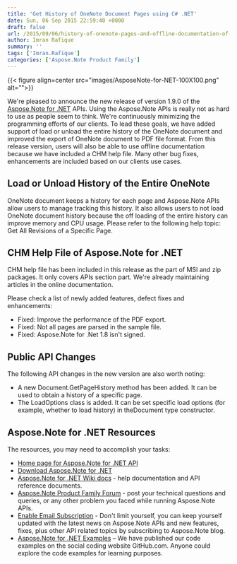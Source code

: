 ```yaml
---
title: 'Get History of OneNote Document Pages using C# .NET'
date: Sun, 06 Sep 2015 22:59:40 +0000
draft: false
url: /2015/09/06/history-of-onenote-pages-and-offline-documentation-of-aspose.note-for-.net-1.9.0/
author: Imran Rafique
summary: ''
tags: ['Imran.Rafique']
categories: ['Aspose.Note Product Family']
---
```




{{< figure align=center src="images/AsposeNote-for-NET-100X100.png" alt="">}}


We're pleased to announce the new release of version 1.9.0 of the [Aspose.Note for .NET][1] APIs. Using the Aspose.Note APIs is really not as hard to use as people seem to think. We're continuously minimizing the programming efforts of our clients. To lead these goals, we have added support of load or unload the entire history of the OneNote document and improved the export of OneNote document to PDF file format. From this release version, users will also be able to use offline documentation because we have included a CHM help file. Many other bug fixes, enhancements are included based on our clients use cases.

## Load or Unload History of the Entire OneNote

OneNote document keeps a history for each page and Aspose.Note APIs allow users to manage tracking this history. It also allows users to not load OneNote document history because the off loading of the entire history can improve memory and CPU usage. Please refer to the following help topic: Get All Revisions of a Specific Page.

## CHM Help File of Aspose.Note for .NET

CHM help file has been included in this release as the part of MSI and zip packages. It only covers APIs section part. We're already maintaining articles in the online documentation.

Please check a list of newly added features, defect fixes and enhancements:

*   Fixed: Improve the performance of the PDF export.
*   Fixed: Not all pages are parsed in the sample file.
*   Fixed: Aspose.Note for .Net 1.8 isn't signed.

## Public API Changes

The following API changes in the new version are also worth noting:

*   A new Document.GetPageHistory method has been added. It can be used to obtain a history of a specific page.
*   The LoadOptions class is added. It can be set specific load options (for example, whether to load history) in theDocument type constructor.

## Aspose.Note for .NET Resources

The resources, you may need to accomplish your tasks:

*   [Home page for Aspose.Note for .NET API][2]
*   [Download Aspose.Note for .NET][3]
*   [Aspose.Note for .NET Wiki docs][4] - help documentation and API reference documents.
*   [Aspose.Note Product Family Forum][5] - post your technical questions and queries, or any other problem you faced while running Aspose.Note APIs.
*   [Enable Email Subscription][6] - Don't limit yourself, you can keep yourself updated with the latest news on Aspose.Note APIs and new features, fixes, plus other API related topics by subscribing to Aspose.Note blog.
*   [Aspose.Note for .NET Examples][7] – We have published our code examples on the social coding website GitHub.com. Anyone could explore the code examples for learning purposes.




[1]: https://products.aspose.com/note
[2]: https://products.aspose.com/note/net
[3]: https://downloads.aspose.com/note/net
[4]: https://docs.aspose.com/note/net
[5]: http://forum.aspose.com
[6]: https://blog.aspose.com/
[7]: https://github.com/asposenote/Aspose_Note_NET




